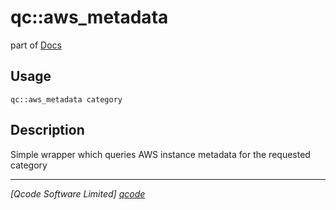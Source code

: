 qc::aws_metadata
================

part of [Docs](.)

Usage
-----
`qc::aws_metadata category`

Description
-----------
Simple wrapper which queries AWS instance metadata for the requested category

----------------------------------
*[Qcode Software Limited] [qcode]*

[qcode]: www.qcode.co.uk "Qcode Software"